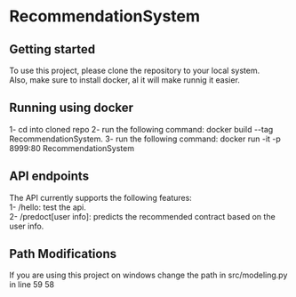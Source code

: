 # RecommendationSystem

## Getting started

To use this project, please clone the repository to your local system. </br>
Also, make sure to install docker, al it will make runnig it easier. </br>

## Running using docker

1- cd into cloned repo
2- run the following command: docker build --tag RecommendationSystem. 
3- run the following command: docker run -it -p 8999:80 RecommendationSystem

## API endpoints

The API currently supports the following features: </br>
1- /hello: test the api. </br>
2- /predoct[user info]: predicts the recommended contract based on the user info. </br>

## Path Modifications 
If you are using this project on windows change the path in src/modeling.py in line 59 58
